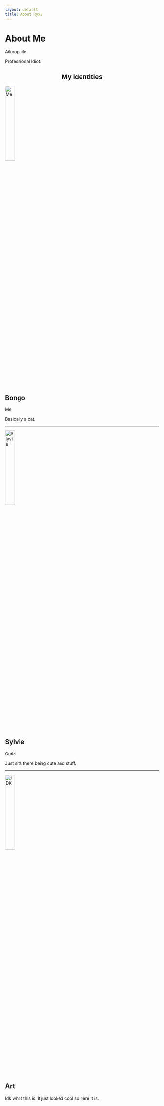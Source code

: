 ```yaml
---
layout: default
title: About Ryxi
---
```

 <div class="about-section">
  <h1>About Me</h1>
  <p>Ailurophile.</p>
  <p>Professional Idiot.</p>
  
</div>
<h2 style="text-align:center">My identities</h2>
<div class="row">
  <div class="column">
    <div class="card">
      <img src="https://media.discordapp.net/attachments/940276803518472222/983012698163920916/bongo.webp?width=514&height=514" alt="Me" style="width:25%">
      <div class="container">
        <h2>Bongo</h2>
        <p class="title">Me</p>
        <p>Basically a cat.</p>
  
  </div>
<hr>
  <div class="column">
    <div class="card">
      <img src="https://media.discordapp.net/attachments/951733392834170900/955312496560984104/floof.png?width=425&height=513" alt="Slyvie" style="width:25%">
      <div class="container">
        <h2>Sylvie</h2>
        <p class="title">Cutie</p>
        <p>Just sits there being cute and stuff.</p>
       
    
  </div>
<hr>
  <div class="column">
    <div class="card">
      <img src="https://media.discordapp.net/attachments/940276803518472222/1014548137437827142/DwtPmo1U0AEjta7.jpg?width=468&height=514" alt="IDK" style="width:25%">
      <div class="container">
        <h2>Art</h2>
        <p class="title">Idk what this is. It just looked cool so here it is.</p>
        
     
    
</div> 

